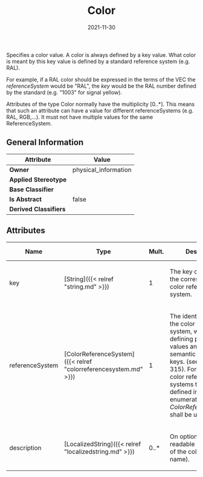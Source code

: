 ﻿---
title: Color
toc: false
type: specs
date: "2021-11-30"
draft: false
specification: VEC
version: 2.0.0-rc1
documentType: "Recommendation"
elementType: Class
classes:
  - Color
menu_name: vec-2.0.0-rc1
---
<p> Specifies a color value. A color is always defined by a key value. What color is meant by this key value is defined by a standard reference system (e.g. RAL).      </p>      <p> For example, if a RAL color should be expressed in the terms of the VEC the <i>referenceSystem</i> would be &quot;RAL&quot;, the <i>key</i> would be the RAL number defined by the standard (e.g. &quot;1003&quot; for signal yellow).      </p>      <p> Attributes of the type Color normally have the multiplicity [0..*]. This means that such an attribute can have a value for different referenceSystems (e.g. RAL, RGB,...). It must not have multiple values for the same ReferenceSystem.      </p>

## General Information

| Attribute               | Value |
|-------------------------|-------|
| **Owner**               | physical_information |
| **Applied Stereotype**  |   |
| **Base Classifier**     |   |
| **Is Abstract**         | false |
| **Derived Classifiers** |   |

## Attributes
|  Name  |  Type  |  Mult.  |  Description  |  Owning Classifier  |
|--------|--------|---------|---------------|--------------|
|key | [String]({{< relref "string.md" >}}) | 1 | <p>The key of the color in the corresponding color reference system. </p> | [Color]({{< relref "color.md" >}}) |
|referenceSystem | [ColorReferenceSystem]({{< relref "colorreferencesystem.md" >}}) | 1 | <p> The identification of the color reference system, which is defining possible values and the semantic of color keys. (see KBLFRM-315). For common color reference systems the literals defined in the open enumeration <i>ColorReferenceSystem </i>shall be used.      </p> | [Color]({{< relref "color.md" >}}) |
|description | [LocalizedString]({{< relref "localizedstring.md" >}}) | 0..* | <p>On optional human readable description of the color (e.g. the name).  </p> | [Color]({{< relref "color.md" >}}) |

